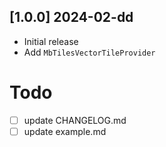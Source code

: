 ## [1.0.0] 2024-02-dd

- Initial release
- Add `MbTilesVectorTileProvider`

# Todo

- [ ] update CHANGELOG.md
- [ ] update example.md